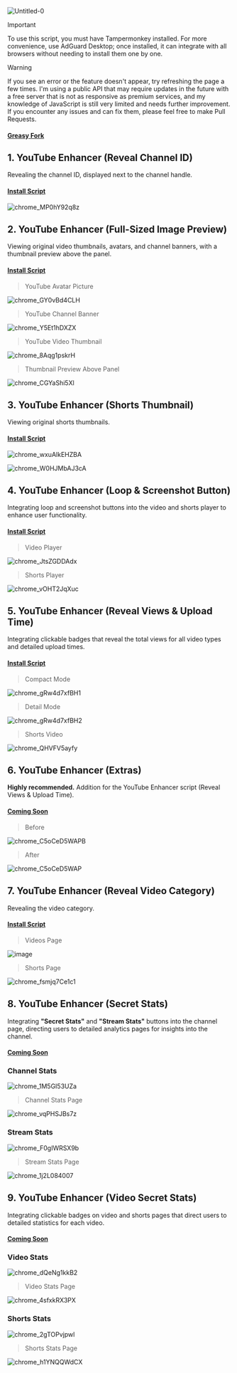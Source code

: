 ![Untitled-0](https://github.com/user-attachments/assets/1db0a45e-1c0c-4298-bce9-f119d121e7af)

> [!IMPORTANT]
> To use this script, you must have Tampermonkey installed. For more convenience, use AdGuard Desktop; once installed, it can integrate with all browsers without needing to install them one by one.

> [!WARNING]
> If you see an error or the feature doesn't appear, try refreshing the page a few times. I'm using a public API that may require updates in the future with a free server that is not as responsive as premium services, and my knowledge of JavaScript is still very limited and needs further improvement. If you encounter any issues and can fix them, please feel free to make Pull Requests.

#### [Greasy Fork](https://greasyfork.org/en/users/1382928-exyezed)

## 1. YouTube Enhancer (Reveal Channel ID)

Revealing the channel ID, displayed next to the channel handle.

#### [Install Script](https://update.greasyfork.org/scripts/513116/YouTube%20Enhancer%20%28Reveal%20Channel%20ID%29.user.js)

![chrome_MP0hY92q8z](https://github.com/user-attachments/assets/2a6dd741-1edb-4138-8e29-0145842db0d3)

## 2. YouTube Enhancer (Full-Sized Image Preview)

Viewing original video thumbnails, avatars, and channel banners, with a thumbnail preview above the panel.

#### [Install Script](https://update.greasyfork.org/scripts/513113/YouTube%20Enhancer%20%28Full-Sized%20Image%20Preview%29.user.js)

> YouTube Avatar Picture

![chrome_GY0vBd4CLH](https://github.com/user-attachments/assets/b31561ab-ed9f-4110-9db7-dc4168dfd4c7)

> YouTube Channel Banner

![chrome_Y5Et1hDXZX](https://github.com/user-attachments/assets/5b396f0b-f090-457a-ba37-cc9f7062550e)

> YouTube Video Thumbnail

![chrome_8Aqg1pskrH](https://github.com/user-attachments/assets/b130a70b-e55d-4203-ae4b-124f4864b583)

> Thumbnail Preview Above Panel

![chrome_CGYaShi5Xl](https://github.com/user-attachments/assets/dc4b24a2-ab84-4f2a-b5c2-79c801373904)

## 3. YouTube Enhancer (Shorts Thumbnail)

Viewing original shorts thumbnails.

#### [Install Script](https://update.greasyfork.org/scripts/513132/YouTube%20Enhancer%20%28Shorts%20Thumbnail%29.user.js)

![chrome_wxuAlkEHZBA](https://github.com/user-attachments/assets/51dd9f4c-fc3c-47be-948d-f4f25f1ab7ed)

![chrome_W0HJMbAJ3cA](https://github.com/user-attachments/assets/4659a79d-15ea-4d5b-8aeb-2e29af83d409)

## 4. YouTube Enhancer (Loop & Screenshot Button)

Integrating loop and screenshot buttons into the video and shorts player to enhance user functionality.

#### [Install Script](https://update.greasyfork.org/scripts/513114/YouTube%20Enhancer%20%28Loop%20%20Screenshot%20Button%29.user.js)

> Video Player

![chrome_JtsZGDDAdx](https://github.com/user-attachments/assets/cc06a2cd-c26f-41a5-9a09-3ae5f71e7cde)

> Shorts Player

![chrome_vOHT2JqXuc](https://github.com/user-attachments/assets/c336cfae-ec85-4dac-add0-82779f2239c2)

## 5. YouTube Enhancer (Reveal Views & Upload Time)

Integrating clickable badges that reveal the total views for all video types and detailed upload times.

#### [Install Script](https://update.greasyfork.org/scripts/513133/YouTube%20Enhancer%20%28Reveal%20Views%20%20Upload%20Time%29.user.js)

> Compact Mode

![chrome_gRw4d7xfBH1](https://github.com/user-attachments/assets/92d34fad-458f-4cfc-818f-e3a6316fb19d)

> Detail Mode

![chrome_gRw4d7xfBH2](https://github.com/user-attachments/assets/a305e0a7-9cb4-4371-b256-e93980312dc9)

> Shorts Video

![chrome_QHVFV5ayfy](https://github.com/user-attachments/assets/f5fdb395-67a7-4247-bac2-26d87257f6d1)

## 6. YouTube Enhancer (Extras)

**Highly recommended.** Addition for the YouTube Enhancer script (Reveal Views & Upload Time).

#### [Coming Soon](https://greasyfork.org/en/users/1382928-exyezed)

> Before

![chrome_C5oCeD5WAPB](https://github.com/user-attachments/assets/169bf228-d852-4724-ae91-771076929173)

> After

![chrome_C5oCeD5WAP](https://github.com/user-attachments/assets/1a042e33-7ff7-4d45-926c-64a51c556748)

## 7. YouTube Enhancer (Reveal Video Category)

Revealing the video category.

#### [Install Script](https://update.greasyfork.org/scripts/513134/YouTube%20Enhancer%20%28Reveal%20Video%20Category%29.user.js)

> Videos Page

![image](https://github.com/user-attachments/assets/a3e4cf1b-d769-483a-8db8-d95b5ecff045)

> Shorts Page

![chrome_fsmjq7Ce1c1](https://github.com/user-attachments/assets/04347092-746a-4505-be5d-96850ace30d9)

## 8. YouTube Enhancer (Secret Stats)

Integrating **"Secret Stats"** and **"Stream Stats"** buttons into the channel page, directing users to detailed analytics pages for insights into the channel.

#### [Coming Soon](https://greasyfork.org/en/users/1382928-exyezed)

### Channel Stats

![chrome_1M5GI53UZa](https://github.com/user-attachments/assets/43caf8b8-b8fa-4be7-8edd-1fa99087b926)

> Channel Stats Page

![chrome_vqPHSJBs7z](https://github.com/user-attachments/assets/b648a214-e813-4e46-a88a-0066a528fcc9)

### Stream Stats

![chrome_F0gIWRSX9b](https://github.com/user-attachments/assets/13d5d6ae-cc76-4f50-9094-c3cb9258d6ad)

> Stream Stats Page

![chrome_1j2L084007](https://github.com/user-attachments/assets/818ca5cd-b25a-45a1-a13e-46327cbfc61e)

## 9. YouTube Enhancer (Video Secret Stats)

Integrating clickable badges on video and shorts pages that direct users to detailed statistics for each video.

#### [Coming Soon](https://greasyfork.org/en/users/1382928-exyezed)

### Video Stats

![chrome_dQeNg1kkB2](https://github.com/user-attachments/assets/16e498d2-72c7-4471-b504-6666b8ab62d4)

> Video Stats Page

![chrome_4sfxkRX3PX](https://github.com/user-attachments/assets/f358d5ad-0b22-4e40-ac07-57dbc474070c)

### Shorts Stats

![chrome_2gTOPvjpwl](https://github.com/user-attachments/assets/795efde4-a494-4693-aa77-dab45dea25e7)

> Shorts Stats Page

![chrome_h1YNQQWdCX](https://github.com/user-attachments/assets/88ecc7e4-90b3-44c9-8187-8ba4f9410999)
